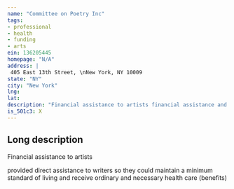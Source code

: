 ```yaml
---
name: "Committee on Poetry Inc"
tags:
- professional
- health
- funding
- arts
ein: 136205445
homepage: "N/A"
address: |
 405 East 13th Street, \nNew York, NY 10009
state: "NY"
city: "New York"
lng: 
lat: 
description: "Financial assistance to artists financial assistance and support to writers, artists and poets to aid in their artistic endeavors and to help in times of personal crisis"
is_501c3: X
---
```


## Long description

Financial assistance to artists
  
  provided direct assistance to writers so they could maintain a minimum standard of living and receive ordinary and necessary health care (benefits)
